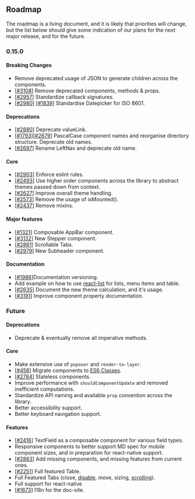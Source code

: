 ## Roadmap

The roadmap is a living document, and it is likely that priorities will change, but the list below should give some indication of our plans for the next major release, and for the future.

### 0.15.0

#### Breaking Changes

- Remove deprecated usage of JSON to generate children across the components.
- [[#3108](https://github.com/callemall/material-ui/pull/3108)] Remove deprecated components, methods & props.
- [[#2957](https://github.com/callemall/material-ui/issues/2957)] Standardize callback signatures.
- [[#2980](https://github.com/callemall/material-ui/issues/2980)] [[#1839](https://github.com/callemall/material-ui/issues/1839)] Standardise Datepicker for ISO 8601.

#### Deprecations

- [[#2880](https://github.com/callemall/material-ui/issues/2880)] Deprecate valueLink.
- [[#1793](https://github.com/callemall/material-ui/issues/1793)][[#2679](https://github.com/callemall/material-ui/issues/2679)] PascalCase component names and reorganise directory structure. Deprecate old names.
- [[#2697](https://github.com/callemall/material-ui/issues/2697)] Rename LeftNav and deprecate old name.

#### Core

- [[#2903](https://github.com/callemall/material-ui/issues/2903)] Enforce eslint rules.
- [[#2493](https://github.com/callemall/material-ui/pull/2493)] Use higher order components across the library to abstract themes passed down from context.
- [[#2627](https://github.com/callemall/material-ui/issues/2627)] Improve overall theme handling.
- [[#2573](https://github.com/callemall/material-ui/issues/2573)] Remove the usage of isMounted().
- [[#2437](https://github.com/callemall/material-ui/issues/2437)] Remove mixins.

#### Major features

- [[#1321](https://github.com/callemall/material-ui/pull/1321#issuecomment-174108805)] Composable AppBar component.
- [[#3132](https://github.com/callemall/material-ui/pull/3132)] New Stepper component.
- [[#2861](https://github.com/callemall/material-ui/pull/2861)] Scrollable Tabs.
- [[#2979](https://github.com/callemall/material-ui/pull/2979)] New Subheader component.

#### Documentation

- [[#1986](https://github.com/callemall/material-ui/issues/1986)]Documentation versioning.
- Add example on how to use [react-list](https://github.com/orgsync/react-list) for lists, menu items and table.
- [[#2635](https://github.com/callemall/material-ui/pull/2635)] Document the new theme calculation, and it's usage.
- [[#3191](https://github.com/callemall/material-ui/issues/3191)] Improve component property documentation.

### Future

#### Deprecations

- Deprecate & eventually remove all imperative methods.

#### Core

- Make extensive use of `popover` and `render-to-layer`.
- [[#458](https://github.com/callemall/material-ui/issues/458)] Migrate components to [ES6 Classes](https://github.com/callemall/material-ui/tree/es6-classes).
- [[#2784](https://github.com/callemall/material-ui/issues/2784)] Stateless components.
- Improve performance with `shouldComponentUpdate` and removed inefficient computations.
- Standardize API naming and available `prop` convention across the library.
- Better accessibility support.
- Better keyboard navigation support.

#### Features

- [[#2416](https://github.com/callemall/material-ui/issues/2416)] TextField as a composable component for various field types.
- Responsive components to better support MD spec for mobile component sizes, and in preparation for react-native support.
- [[#2863](https://github.com/callemall/material-ui/issues/2863)] Add missing components, and missing features from current ones.
- [[#2251](https://github.com/callemall/material-ui/issues/2251)] Full featured Table.
- Full Featured Tabs (close, [disable](https://github.com/callemall/material-ui/issues/1613), move, sizing, [scrolling](https://github.com/callemall/material-ui/pull/2861)).
- Full support for react-native
- [[#1673](https://github.com/callemall/material-ui/issues/1673)] I18n for the doc-site.
